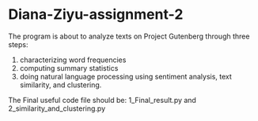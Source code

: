 # Diana-Ziyu-assignment-2

The program is about to analyze texts on Project Gutenberg through three steps: 
1. characterizing word frequencies
2. computing summary statistics
3. doing natural language processing using sentiment analysis, text similarity, and clustering. 

The Final useful code file should be:
1_Final_result.py and 2_similarity_and_clustering.py
